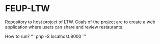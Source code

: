 # FEUP-LTW
Repository to host project of LTW. Goals of the project are to create a web application where users can share and review restaurants.

How to run?
'''
php -S localhost:8000
'''
